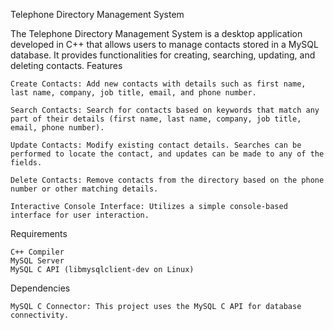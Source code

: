 Telephone Directory Management System

The Telephone Directory Management System is a desktop application developed in C++ that allows users to manage contacts stored in a MySQL database. It provides functionalities for creating, searching, updating, and deleting contacts.
Features

    Create Contacts: Add new contacts with details such as first name, last name, company, job title, email, and phone number.

    Search Contacts: Search for contacts based on keywords that match any part of their details (first name, last name, company, job title, email, phone number).

    Update Contacts: Modify existing contact details. Searches can be performed to locate the contact, and updates can be made to any of the fields.

    Delete Contacts: Remove contacts from the directory based on the phone number or other matching details.

    Interactive Console Interface: Utilizes a simple console-based interface for user interaction.

Requirements

    C++ Compiler
    MySQL Server
    MySQL C API (libmysqlclient-dev on Linux)

Dependencies

    MySQL C Connector: This project uses the MySQL C API for database connectivity.
